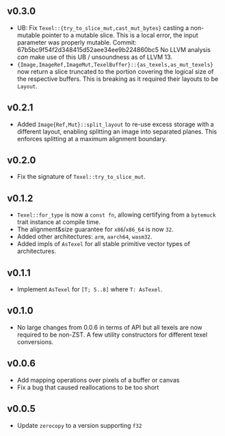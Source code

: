 ## v0.3.0

- UB: Fix `Texel::{try_to_slice_mut,cast_mut_bytes}` casting a non-mutable
  pointer to a mutable slice. This is a local error, the input parameter was
  properly mutable. Commit: 67b5bc9f54f2d348415d52aee34ee9b224860bc5
  No LLVM analysis *can* make use of this UB / unsoundness as of LLVM 13.
- `{Image,ImageRef,ImageMut,TexelBuffer}::{as_texels,as_mut_texels}` now return
  a slice truncated to the portion covering the logical size of the respective
  buffers. This is breaking as it required their layouts to be `Layout`.

## v0.2.1

- Added `Image{Ref,Mut}::split_layout` to re-use excess storage with a
  different layout, enabling splitting an image into separated planes. This
  enforces splitting at a maximum alignment boundary.

## v0.2.0

- Fix the signature of `Texel::try_to_slice_mut`.

## v0.1.2

- `Texel::for_type` is now a `const fn`, allowing certifying from a `bytemuck`
  trait instance at compile time.
- The alignment&size guarantee for `x86`/`x86_64` is now `32`.
- Added other architectures: `arm`, `aarch64`, `wasm32`.
- Added impls of `AsTexel` for all stable primitive vector types of architectures.

## v0.1.1

- Implement `AsTexel` for `[T; 5..8]` where `T: AsTexel`.

## v0.1.0

- No large changes from 0.0.6 in terms of API but all texels are now required
  to be non-ZST. A few utility constructors for different texel conversions.

## v0.0.6

- Add mapping operations over pixels of a buffer or canvas
- Fix a bug that caused reallocations to be too short

## v0.0.5

- Update `zerocopy` to a version supporting `f32`
